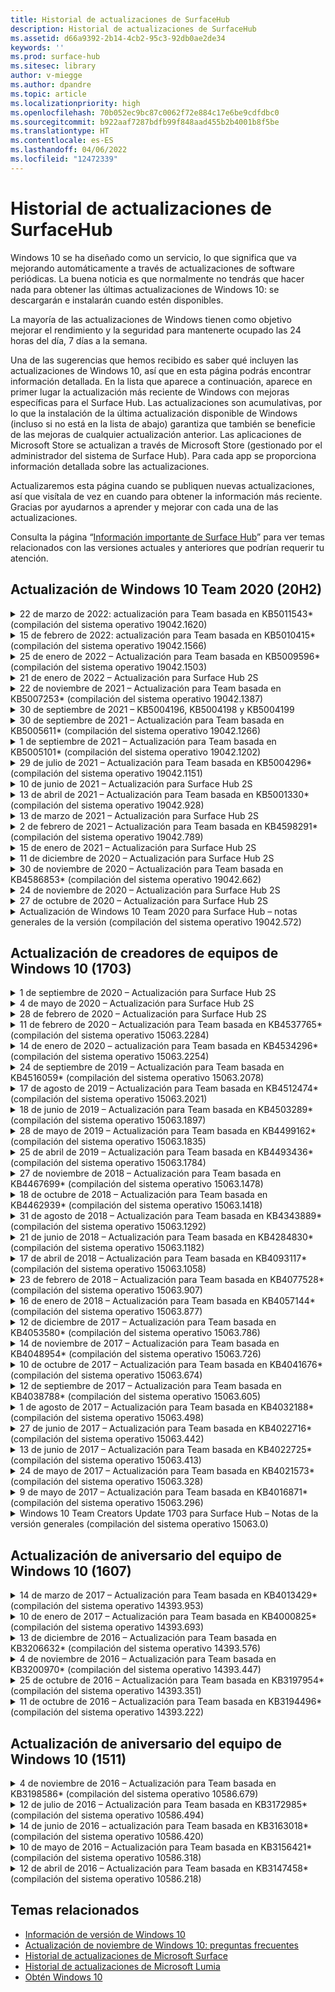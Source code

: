 ```yaml
---
title: Historial de actualizaciones de SurfaceHub
description: Historial de actualizaciones de SurfaceHub
ms.assetid: d66a9392-2b14-4cb2-95c3-92db0ae2de34
keywords: ''
ms.prod: surface-hub
ms.sitesec: library
author: v-miegge
ms.author: dpandre
ms.topic: article
ms.localizationpriority: high
ms.openlocfilehash: 70b052ec9bc87c0062f72e884c17e6be9cdfdbc0
ms.sourcegitcommit: b922aaf7287bdfb99f848aad455b2b4001b8f5be
ms.translationtype: HT
ms.contentlocale: es-ES
ms.lasthandoff: 04/06/2022
ms.locfileid: "12472339"
---
```

# <a name="surface-hub-update-history"></a>Historial de actualizaciones de SurfaceHub

Windows 10 se ha diseñado como un servicio, lo que significa que va mejorando automáticamente a través de actualizaciones de software periódicas. La buena noticia es que normalmente no tendrás que hacer nada para obtener las últimas actualizaciones de Windows 10: se descargarán e instalarán cuando estén disponibles.

La mayoría de las actualizaciones de Windows tienen como objetivo mejorar el rendimiento y la seguridad para mantenerte ocupado las 24 horas del día, 7 días a la semana.

Una de las sugerencias que hemos recibido es saber qué incluyen las actualizaciones de Windows 10, así que en esta página podrás encontrar información detallada. En la lista que aparece a continuación, aparece en primer lugar la actualización más reciente de Windows con mejoras específicas para el Surface Hub. Las actualizaciones son acumulativas, por lo que la instalación de la última actualización disponible de Windows (incluso si no está en la lista de abajo) garantiza que también se beneficie de las mejoras de cualquier actualización anterior. Las aplicaciones de Microsoft Store se actualizan a través de Microsoft Store (gestionado por el administrador del sistema de Surface Hub). Para cada app se proporciona información detallada sobre las actualizaciones.

Actualizaremos esta página cuando se publiquen nuevas actualizaciones, así que visítala de vez en cuando para obtener la información más reciente. Gracias por ayudarnos a aprender y mejorar con cada una de las actualizaciones.

Consulta la página “[Información importante de Surface Hub](https://support.microsoft.com/products/surface-devices/surface-hub)” para ver temas relacionados con las versiones actuales y anteriores que podrían requerir tu atención.

## <a name="windows-10-team-2020-update-20h2"></a>Actualización de Windows 10 Team 2020 (20H2)

<details>
<summary>22 de marzo de 2022: actualización para Team basada en KB5011543* (compilación del sistema operativo 19042.1620)</summary>

Esta actualización para Surface Hub incluye mejoras de calidad y correcciones de seguridad. Las actualizaciones principales para Surface Hub, aún no incluidas en el [Historial de actualizaciones de Windows 10](https://support.microsoft.com/help/4581839/windows-10-update-history), incluyen:

* Agrega la capacidad para que los administradores [instalen aplicaciones web progresivas](install-pwa-surface-hub.md) (PWA).
* Resuelve un problema por el que los Surface Hubs unidos a Azure AD o configurados con una cuenta de administrador local podrían no sincronizar el reloj del equipo.
* Resuelve un problema por el que el uso de las sugerencias de inicio de sesión de Reuniones y Archivos con la aplicación Authenticator podría obligar al usuario a que repita el proceso de inicio de sesión.
 
Consulta la [Guía de administración de SurfaceHub](/surface-hub/) para habilitar o deshabilitar funciones y servicios de dispositivos. *[KB5011543](https://support.microsoft.com/help/5011543)
</details>

<details>
<summary>15 de febrero de 2022: actualización para Team basada en KB5010415* (compilación del sistema operativo 19042.1566)</summary>

Esta actualización para Surface Hub incluye mejoras de calidad y correcciones de seguridad. Las actualizaciones clave de Surface Hub se describen en [Windows 10 Team 2020 Actualización 2](surface-hub-2020-update-whats-new.md#windows-10-team-2020-update-2) y también incluyen lo siguiente:

* Corrección que permite deshabilitar los servicios de Exchange durante la configuración de la cuenta de dispositivo.
* Mejora la confiabilidad para algunos escenarios de configuración de cuentas de dispositivos cuando se usa un buzón de Exchange local.
* Mejora la confiabilidad de algunos escenarios de configuración de directivas MDM al usar el CSP de SurfaceHub.
* Mejora la confiabilidad de los escenarios de llamadas entrantes al usar Skype Empresarial.

Consulta la [Guía de administración de SurfaceHub](/surface-hub/) para habilitar o deshabilitar funciones y servicios de dispositivos. *[KB5010415](https://support.microsoft.com/help/5010415)
</details>

<details>
<summary>25 de enero de 2022 – Actualización para Team basada en KB5009596* (compilación del sistema operativo 19042.1503)</summary>

Esta actualización para Surface Hub incluye mejoras de calidad y correcciones de seguridad. Las actualizaciones principales para Surface Hub, aún no incluidas en el [Historial de actualizaciones de Windows 10](https://support.microsoft.com/help/4581839/windows-10-update-history), incluyen:

* Resuelve un problema por el que los Surface Hubs no podían informar de los datos a sus áreas de trabajo configurados de Azure Log Analytics.
* Resuelve un problema por el que iniciar una reunión de Skype Empresarial desde la pantalla de bienvenida de Surface Hub podría generar un cliente SfB totalmente maximizado que no se podía minimizar.
* Resuelve un problema por el que los Surface Hubs unidos a Azure AD no rellenaban previamente el inicio de sesión de Reuniones y Archivos con una lista de invitados a la reunión.
* Resuelve un problema por el cual la rotación de contraseñas de cuentas de dispositivos no se podía habilitar en algunos escenarios locales.

Consulta la [Guía de administración de SurfaceHub](/surface-hub/) para habilitar o deshabilitar funciones y servicios de dispositivos. *[KB5009596](https://support.microsoft.com/help/5009596)
</details>

<details>
<summary>21 de enero de 2022 – Actualización para Surface Hub 2S</summary>

Esta actualización es específica para Surface Hub 2S y proporciona las actualizaciones de controlador y firmware que se describen a continuación:

* Actualización de UEFI de Surface – 694.3924.768.0
  * Mejora la seguridad y estabilidad del sistema.
* Controlador de interfaz del motor de administración Intel(R) – 2120.100.0.1085
  * Mejora la seguridad y estabilidad del sistema.
</details>

<details>
<summary>22 de noviembre de 2021 – Actualización para Team basada en KB5007253* (compilación del sistema operativo 19042.1387)</summary>

Esta actualización para Surface Hub incluye mejoras de calidad y correcciones de seguridad. Las actualizaciones principales para Surface Hub, aún no incluidas en el [Historial de actualizaciones de Windows 10](https://support.microsoft.com/help/4581839/windows-10-update-history), incluyen:

* Corrección que impone un límite de 32 caracteres cuando se usa la política de MDM para configurar el 'Nombre descriptivo' en un Surface Hub.
* Corrección que corrige el comportamiento de la política “AllowStorageCard” MDM cuando se revierte a un valor de 1 (tarjetas de almacenamiento permitidas) desde 0.
* Actualiza para permitir que el navegador Edge (Chromium) acceda a las mismas ubicaciones de archivos accesibles en el Explorador de archivos, incluida una unidad USB adjunta.

Consulta la [Guía de administración de SurfaceHub](/surface-hub/) para habilitar o deshabilitar funciones y servicios de dispositivos. *[KB5007253](https://support.microsoft.com/help/5007253)
</details>

<details>
<summary>30 de septiembre de 2021 – KB5004196, KB5004198 y KB5004199</summary>

Estas actualizaciones del Surface Hub ofrecen el cliente de salas de Teams, el agente del Centro de administración de Teams y el agente de salas de reuniones gestionadas. Las características clave se describen en [La sala de Teams en Surface Hub](surface-hub-teams-rooms.md).
 
Consulta la [Guía de administración de SurfaceHub](/surface-hub/) para habilitar o deshabilitar funciones y servicios de dispositivos.
</details>

<details>
<summary>30 de septiembre de 2021 – Actualización para Team basada en KB5005611* (compilación del sistema operativo 19042.1266)</summary>

Esta actualización para Surface Hub incluye mejoras de calidad y correcciones de seguridad. Las actualizaciones principales para Surface Hub, aún no incluidas en el [Historial de actualizaciones de Windows 10](https://support.microsoft.com/help/4581839/windows-10-update-history), incluyen:

* Reemplaza el Modo de reunión 1 (Teams preferido/SfB disponible) con la funcionalidad del Modo 2 (solo Teams); se puede utilizar cualquiera de los dos ajustes, pero ambos tienen el mismo efecto.

Consulta la [Guía de administración de SurfaceHub](/surface-hub/) para habilitar o deshabilitar funciones y servicios de dispositivos. *[KB5005611](https://support.microsoft.com/help/5005611)
</details>

<details>
<summary>1 de septiembre de 2021 – Actualización para Team basada en KB5005101* (compilación del sistema operativo 19042.1202)</summary>

Esta actualización para Surface Hub incluye mejoras de calidad y correcciones de seguridad. Las actualizaciones clave de Surface Hub se describen en [Windows 10 Team 2020 Actualización 1](surface-hub-2020-update-whats-new.md#windows-10-team-2020-update-1) y también incluyen lo siguiente:

* Mejora la confiabilidad para algunos escenarios de configuración de cuentas de dispositivos cuando se usa un buzón de Exchange local.

Consulta la [Guía de administración de SurfaceHub](/surface-hub/) para habilitar o deshabilitar funciones y servicios de dispositivos. *[KB5005101](https://support.microsoft.com/help/5005101)
</details>

<details>
<summary>29 de julio de 2021 – Actualización para Team basada en KB5004296* (compilación del sistema operativo 19042.1151)</summary>

Esta actualización para Surface Hub incluye mejoras de calidad y correcciones de seguridad. Las actualizaciones principales para Surface Hub, aún no incluidas en el [Historial de actualizaciones de Windows 10](https://support.microsoft.com/help/4581839/windows-10-update-history), incluyen:

* Actualiza a la función "Recopilar registros" para incluir datos de diagnóstico de Windows en formato de archivo csv.
* Corrección que garantiza que la limpieza al final de la sesión elimina completamente todos los datos relacionados con el servidor perimetral Chromium.
* Mejora algunos escenarios de inicio de sesión personal con Surface Hubs unidos a Azure AD cuando se usa la aplicación Authenticator.

Consulta la [Guía de administración de SurfaceHub](/surface-hub/) para habilitar o deshabilitar funciones y servicios de dispositivos. *[KB5004296](https://support.microsoft.com/help/5004296)
</details>

<details>
<summary>10 de junio de 2021 – Actualización para Surface Hub 2S</summary>

Esta actualización es específica para Surface Hub 2S y proporciona las actualizaciones de controlador y firmware que se describen a continuación:

* Actualización de UEFI de Surface – 694.3751.768.0
  * Aborda la vulnerabilidad de seguridad crítica y mejora la estabilidad del sistema.
* Actualización del firmware de Surface ME – 11.8.86.3877
  * Aborda la vulnerabilidad de seguridad crítica y mejora la estabilidad del sistema.
* Controlador de interfaz del motor de administración de Intel(R) – 2102.100.0.1044
  * Aborda la vulnerabilidad de seguridad crítica y mejora la estabilidad del sistema.
</details>

<details>
<summary>13 de abril de 2021 – Actualización para Team basada en KB5001330* (compilación del sistema operativo 19042.928)</summary>

Esta actualización para Surface Hub incluye mejoras de calidad y correcciones de seguridad. Las actualizaciones principales para Surface Hub, aún no incluidas en el [Historial de actualizaciones de Windows 10](https://support.microsoft.com/help/4581839/windows-10-update-history), incluyen:

* Resuelve un problema por el que algunos dispositivos Surface Hub solo instalaban actualizaciones de seguridad mensuales de Windows, en lugar de todas las actualizaciones acumulativas de Windows.

Consulta la [Guía de administración de SurfaceHub](/surface-hub/) para habilitar o deshabilitar funciones y servicios de dispositivos. *[KB5001330](https://support.microsoft.com/help/5001330)
</details>

<details>
<summary>13 de marzo de 2021 – Actualización para Surface Hub 2S</summary>

Esta actualización es específica para Surface Hub 2S y proporciona las actualizaciones de controlador y firmware que se describen a continuación:

* Controlador de Bluetooth Intel(R) – 22.30.0.4
  * Mejora la seguridad y estabilidad del sistema.
* Controlador de gráficos Intel(R) – 27.20.100.8682
  * Mejora la seguridad y estabilidad del sistema.
* Controlador de Wi-Fi Intel(R) – 22.30.0.11
  * Mejora la seguridad y estabilidad del sistema.
</details>

<details>
<summary>2 de febrero de 2021 – Actualización para Team basada en KB4598291* (compilación del sistema operativo 19042.789)</summary>

Esta actualización para Surface Hub incluye mejoras de calidad y correcciones de seguridad. Las actualizaciones principales para Surface Hub, aún no incluidas en el [Historial de actualizaciones de Windows 10](https://support.microsoft.com/help/4581839/windows-10-update-history), incluyen:

* Corrección que permite que la sincronización del calendario con Exchange funcione cuando el UPN de la cuenta del dispositivo no coincida con su SMTP.
* Agrega la capacidad para que los administradores [deshabiliten el uso de la autenticación moderna](/windows/client-management/mdm/surfacehub-csp#deviceaccount-exchangemodernauthenabled) durante la sincronización del calendario con Exchange.
* Garantiza que a los usuarios de Surface Hub no se les pida que ingresen las credenciales de proxy después de que se haya habilitado la característica "Usar las credenciales de la cuenta del dispositivo".
* Resuelve un problema en el que las comprobaciones de actualización de Windows Update y Store nunca se completaban si se usaba un proxy que requería autenticación.
* Mejora la confiabilidad de la aplicación Connect durante escenarios de ingesta por cable.

Consulta la [Guía de administración de SurfaceHub](/surface-hub/) para habilitar o deshabilitar funciones y servicios de dispositivos. *[KB4598291](https://support.microsoft.com/help/4598291)
</details>

<details>
<summary>15 de enero de 2021 – Actualización para Surface Hub 2S</summary>

Esta actualización es específica para Surface Hub 2S y proporciona las actualizaciones de controlador y firmware que se describen a continuación:

* Actualización del firmware de Surface SMC – 3.93.139.0
* Actualización de UEFI de Surface – 694.3473.768.0
</details>

<details>
<summary>11 de diciembre de 2020 – Actualización para Surface Hub 2S</summary>

Esta actualización es específica para Surface Hub 2S y proporciona las actualizaciones de controlador y firmware que se describen a continuación:

* Actualización del firmware de Surface SMC – 3.92.139.0
* Actualización de UEFI de Surface – 694.3447.768.0
</details>

<details>
<summary>30 de noviembre de 2020 – Actualización para Team basada en KB4586853* (compilación del sistema operativo 19042.662)</summary>

Esta actualización para Surface Hub incluye mejoras de calidad y correcciones de seguridad. Las actualizaciones principales para Surface Hub, aún no incluidas en el [Historial de actualizaciones de Windows 10](https://support.microsoft.com/help/4581839/windows-10-update-history), incluyen:

* Actualiza la página “Configuración de privacidad” para proporcionar opciones adicionales.
* Resuelve un problema por el que las reuniones que ya habían comenzado no se mostraban en la pantalla de Bienvenida/Inicio.
* Resuelve un problema con la recuperación en la nube para configuraciones regionales que no son de EE. UU.
* Skype Empresarial
  * Mejora el rendimiento del audio direccional.
  * Reducción de los sonidos de "pulsación del lápiz" al usar el lápiz durante las llamadas de Skype Empresarial.
* Mejora la confiabilidad al inscribirse en el programa Windows Insider.
* Mejora la confiabilidad del shell de Windows Team.

Consulta la [Guía de administración de SurfaceHub](/surface-hub/) para habilitar o deshabilitar funciones y servicios de dispositivos. *[KB4586853](https://support.microsoft.com/help/4586853)
</details>

<details>
<summary>24 de noviembre de 2020 – Actualización para Surface Hub 2S</summary>

Esta actualización es específica para Surface Hub 2S y proporciona las actualizaciones de controlador y firmware que se describen a continuación:

* Actualización del firmware de Surface SMC – 3.91.139.0
  * Mejore la confiabilidad del modo de espera conectado.
* Actualización del firmware de Surface Touch – 3.91.139.0
  * Mejora la respuesta táctil en modo de espera conectado.
* Actualización del firmware de audio USB de Surface – 3.91.139.0
* Actualización del firmware del lápiz de Surface – 3.91.139.0
</details>

<details>
<summary>27 de octubre de 2020 – Actualización para Surface Hub 2S</summary>

Esta actualización es específica para Surface Hub 2S y proporciona las actualizaciones de controlador y firmware que se describen a continuación:

* Actualización del firmware del agregador de Surface System – 4.14.139.0
* Actualización de UEFI de Surface – 694.3386.768.0
</details>

<details>
<summary>Actualización de Windows 10 Team 2020 para Surface Hub – notas generales de la versión (compilación del sistema operativo 19042.572)</summary>

Esta actualización para Surface Hub incluye mejoras de calidad y correcciones de seguridad. Las actualizaciones clave de Surface Hub, que aún no se describen en el [historial de actualizaciones de Windows 10](https://support.microsoft.com/help/4581839/windows-10-update-history), se indican en la página "[Novedades de Windows 10 Team 2020 Update](/surface-hub/surface-hub-2020-update-whats-new)".

Consulta la página "[Instalar actualización de Windows 10 Team 2020](/surface-hub/surface-hub-2020-update)" para obtener más información sobre la disponibilidad de actualizaciones por región, método de distribución y tipo de dispositivo.
</details>

## <a name="windows-10-team-creators-update-1703"></a>Actualización de creadores de equipos de Windows 10 (1703)

<details>
<summary>1 de septiembre de 2020 – Actualización para Surface Hub 2S</summary>

Esta actualización es específica para Surface Hub 2S y proporciona las actualizaciones de controlador y firmware que se describen a continuación:

* Actualización del firmware de Surface SMC – 1.177.139.0
  * Mejora los escenarios de reparación de campos.
* Actualización de firmware de SSD de superficie – 5.14.139.0
  * Mejora la estabilidad del sistema.
* Controlador de Surface Serial Hub – 9.40.139.0
  * Mejora la estabilidad del sistema.
</details>

<details>
<summary>4 de mayo de 2020 – Actualización para Surface Hub 2S</summary>

Esta actualización es específica para Surface Hub 2S y proporciona las actualizaciones de controlador y firmware que se describen a continuación:

* Controlador de audio USB de Surface – 15.3.6.0
  * Mejora el rendimiento del audio direccional.
* Controlador de audio de pantalla Intel(R) – 10.27.0.5
  * Mejora los escenarios para compartir pantalla.
* Controlador de gráficos Intel(R) – 26.20.100.7263
  * Mejora la estabilidad del sistema.
* Controlador de Surface System – 1.7.139.0
  * Mejora la estabilidad del sistema.
* Actualización del firmware de Surface SMC – 1.176.139.0
  * Mejora la estabilidad del sistema.
</details>

<details>
<summary>28 de febrero de 2020 – Actualización para Surface Hub 2S</summary>

Esta actualización es específica para Surface Hub 2S y proporciona las actualizaciones de controlador y firmware que se describen a continuación:

* Controlador de integración de Surface – 13.46.139.0 
  * Mejora los escenarios de brillo de la pantalla.
* Controlador de interfaz del motor de administración Intel(R) – 1914.12.0.1256
  * Mejora la estabilidad del sistema.
* Actualización del firmware de Surface SMC – 1.161.139.0
  * Mejora el rendimiento de la batería del lápiz.
* Actualización de UEFI de Surface – 694.2938.768.0
  * Mejora la estabilidad del sistema.
</details>

<details>
<summary>11 de febrero de 2020 – Actualización para Team basada en KB4537765* (compilación del sistema operativo 15063.2284)</summary>

Esta actualización para Surface Hub incluye mejoras de calidad y correcciones de seguridad. Las actualizaciones principales para Surface Hub, aún no incluidas en el [Historial de actualizaciones de Windows 10](https://support.microsoft.com/help/4018124/windows-10-update-history), incluyen:

* Resuelve un problema por el que otros participantes no pueden escuchar bien el Hub 2S durante las llamadas de Skype Empresarial.
* Mejora la confiabilidad para algunos escenarios de uso de árabe, hebreo y otros idiomas RTL en Surface Hub.

Consulta la [Guía de administración de SurfaceHub](/surface-hub/) para habilitar o deshabilitar funciones y servicios de dispositivos.
*[KB4537765](https://support.microsoft.com/help/4537765)
</details>

<details>
<summary>14 de enero de 2020 – actualización para Team basada en KB4534296* (compilación del sistema operativo 15063.2254)</summary>

Esta actualización para Surface Hub incluye mejoras de calidad y correcciones de seguridad. Las actualizaciones principales para Surface Hub, aún no incluidas en el [Historial de actualizaciones de Windows 10](https://support.microsoft.com/help/4018124/windows-10-update-history), incluyen:

* Soluciona un problema con la recopilación de registros para Microsoft Surface Hub 2S.

Consulta la [Guía de administración de SurfaceHub](/surface-hub/) para habilitar o deshabilitar funciones y servicios de dispositivos.
*[KB4534296](https://support.microsoft.com/help/4534296)
</details>

<details>
<summary>24 de septiembre de 2019 – Actualización para Team basada en KB4516059* (compilación del sistema operativo 15063.2078)</summary>

Esta actualización para Surface Hub incluye mejoras de calidad y correcciones de seguridad. Las actualizaciones principales para Surface Hub, aún no incluidas en el [Historial de actualizaciones de Windows 10](https://support.microsoft.com/help/4018124/windows-10-update-history), incluyen:

 * Actualiza la página “Configuración de recuperación” de Surface Hub 2S para reflejar con precisión las opciones de recuperación.
 * Actualiza la pantalla de bienvenida de Surface Hub 2S para mejorar el reconocimiento del dispositivo.
 * Se ha corregido un problema con el fondo del shell del equipo de Windows que se mostraba incorrectamente.
 * Se ha corregido un problema con la persistencia del diseño del menú Inicio cuando se configuraba con la política de MDM.
 * Se ha corregido un problema en Microsoft Edge que ocurre al navegar por algunos sitios web internos.
 * Se ha corregido un problema en Skype Empresarial que ocurre cuando se presenta en modo de pantalla completa.

Consulta la [Guía de administración de SurfaceHub](/surface-hub/) para habilitar o deshabilitar funciones y servicios de dispositivos.
*[KB4503289](https://support.microsoft.com/help/4503289)
</details>

<details>
<summary>17 de agosto de 2019 – Actualización para Team basada en KB4512474* (compilación del sistema operativo 15063.2021)</summary>

Esta actualización para Surface Hub incluye mejoras de calidad y correcciones de seguridad. Las actualizaciones principales para Surface Hub, aún no incluidas en el [Historial de actualizaciones de Windows 10](https://support.microsoft.com/help/4018124/windows-10-update-history), incluyen:

 * Garantiza que Video Out en Hub 2S esté predeterminado en el modo "Duplicado".
 * Mejora la confiabilidad para algunos escenarios de uso del idioma árabe en Surface Hub.

Consulta la [Guía de administración de SurfaceHub](/surface-hub/) para habilitar o deshabilitar funciones y servicios de dispositivos.
*[KB4503289](https://support.microsoft.com/help/4503289)
 </details>

<details>
<summary>18 de junio de 2019 – Actualización para Team basada en KB4503289* (compilación del sistema operativo 15063.1897)</summary>

Esta actualización para Surface Hub incluye mejoras de calidad y correcciones de seguridad. Las actualizaciones principales para Surface Hub, aún no incluidas en el [Historial de actualizaciones de Windows 10](https://support.microsoft.com/help/4018124/windows-10-update-history), incluyen:

* Soluciona un problema que impide que un usuario inicie sesión en un dispositivo Microsoft Surface Hub con una cuenta de Azure Active Directory. Este problema se produce porque una sesión anterior no finalizó correctamente.
* Agrega compatibilidad con conexiones TLS 1.2 para proveedores de identidades y Exchange en escenarios de configuración de la cuenta del dispositivo.
* Correcciones para mejorar la confiabilidad de la aplicación de diagnóstico de hardware en Hub 2S. 
* Corrección para mejorar la consistencia de la experiencia de configuración de primera ejecución en Hub 2S. 

Consulta la [Guía de administración de SurfaceHub](/surface-hub/) para habilitar o deshabilitar funciones y servicios de dispositivos.
*[KB4503289](https://support.microsoft.com/help/4503289)
</details>

<details>
<summary>28 de mayo de 2019 – Actualización para Team basada en KB4499162* (compilación del sistema operativo 15063.1835)</summary>

Esta actualización para Surface Hub incluye mejoras de calidad y correcciones de seguridad. Las actualizaciones principales para Surface Hub, aún no incluidas en el [Historial de actualizaciones de Windows 10](https://support.microsoft.com/help/4018124/windows-10-update-history), incluyen:

* Garantiza que a los usuarios de Surface Hub no se les pida que ingresen las credenciales de proxy después de que se haya habilitado la característica "Usar las credenciales de la cuenta del dispositivo".
* Resuelve un problema en el que las conexiones de Skype generan errores periódicamente porque el audio o el vídeo no está usando el proxy correcto.
* Agrega compatibilidad con TLS 1.2 en Skype Empresarial.
* Resuelve un error de conexión SIP en el cliente de Skype cuando el servidor de Skype tiene TLS 1.0 o TLS 1.1 deshabilitado.

Consulta la [Guía de administración de SurfaceHub](/surface-hub/) para habilitar o deshabilitar funciones y servicios de dispositivos.
*[KB4499162](https://support.microsoft.com/help/4499162)
</details>

<details>
<summary>25 de abril de 2019 – Actualización para Team basada en KB4493436* (compilación del sistema operativo 15063.1784)</summary>

Esta actualización para Surface Hub incluye mejoras de calidad y correcciones de seguridad. Las actualizaciones principales para Surface Hub, aún no incluidas en el [Historial de actualizaciones de Windows 10](https://support.microsoft.com/help/4018124/windows-10-update-history), incluyen:

* Resuelve el problema de sincronización de audio y vídeo con algunos dispositivos USB que están conectados a Surface Hub.

Consulta la [Guía de administración de SurfaceHub](/surface-hub/) para habilitar o deshabilitar funciones y servicios de dispositivos.
*[KB4493436](https://support.microsoft.com/help/4493436)
</details>

<details>
<summary>27 de noviembre de 2018 – Actualización para Team basada en KB4467699* (compilación del sistema operativo 15063.1478)</summary>

Esta actualización para Surface Hub incluye mejoras de calidad y correcciones de seguridad. Las actualizaciones principales para Surface Hub, aún no incluidas en el [Historial de actualizaciones de Windows 10](https://support.microsoft.com/help/4018124/windows-10-update-history), incluyen:

* Soluciona un problema que impide que algunos usuarios inicien sesión en "Mis reuniones y archivos".

Consulta la [Guía de administración de SurfaceHub](/surface-hub/) para habilitar o deshabilitar funciones y servicios de dispositivos.
*[KBKB4467699](https://support.microsoft.com/help/KB4467699)
</details>

<details>
<summary>18 de octubre de 2018 – Actualización para Team basada en KB4462939* (compilación del sistema operativo 15063.1418)</summary>

Esta actualización para Surface Hub incluye mejoras de calidad y correcciones de seguridad. Las actualizaciones principales para Surface Hub, aún no incluidas en el [Historial de actualizaciones de Windows 10](https://support.microsoft.com/help/4018124/windows-10-update-history), incluyen:

* Correcciones de Skype Empresarial: 
  * Resuelve el problema de conexión de Skype Empresarial al reanudar desde el estado de suspensión
  * Resuelve el problema de conexión de red de Skype Empresarial, cuando el dispositivo está conectado a Internet
  * Resuelve el bloqueo de Skype Empresarial al buscar usuarios del directorio
* Resuelve el problema que provocaba que el concentrador informara erróneamente de “Sin conexión a Internet” en entornos empresariales de proxy.
* Se ha implementado una función que permite a los clientes optar por una nueva experiencia de Whiteboard.

Consulta la [Guía de administración de SurfaceHub](/surface-hub/) para habilitar o deshabilitar funciones y servicios de dispositivos.
*[KB4462939](https://support.microsoft.com/help/4462939)
</details>

<details>
<summary>31 de agosto de 2018 – Actualización para Team basada en KB4343889* (compilación del sistema operativo 15063.1292)</summary>

Esta actualización para Surface Hub incluye mejoras de calidad y correcciones de seguridad. Las actualizaciones principales para Surface Hub, aún no incluidas en el [Historial de actualizaciones de Windows 10](https://support.microsoft.com/help/4018124/windows-10-update-history), incluyen:

* Se agrega soporte técnico para Microsoft Teams
* Se resuelve el problema de administración de tareas con el registro de Intune
* Se permite a los administradores deshabilitar los servicios de mensajería instantánea y correo electrónico para el Hub
* Otras correcciones de errores y mejoras de confiabilidad para la aplicación Skype Empresarial de Surface Hub

Consulta la [Guía de administración de SurfaceHub](/surface-hub/) para habilitar o deshabilitar funciones y servicios de dispositivos.
*[KB4343889](https://support.microsoft.com/help/4343889)
</details>

<details>
<summary>21 de junio de 2018 – Actualización para Team basada en KB4284830* (compilación del sistema operativo 15063.1182)</summary>

Esta actualización para Surface Hub incluye mejoras de calidad y correcciones de seguridad. Las actualizaciones principales para Surface Hub, aún no incluidas en el [Historial de actualizaciones de Windows 10](https://support.microsoft.com/help/4018124/windows-10-update-history), incluyen:

* Cambio de telemetría en apoyo de los requisitos de GDPR en EMEA

Consulta la [Guía de administración de SurfaceHub](/surface-hub/) para habilitar o deshabilitar funciones y servicios de dispositivos.
*[KB4284830](https://support.microsoft.com/help/KB4284830)
</details>

<details>
<summary>17 de abril de 2018 – Actualización para Team basada en KB4093117* (compilación del sistema operativo 15063.1058)</summary>

Esta actualización para Surface Hub incluye mejoras de calidad y correcciones de seguridad. Las actualizaciones principales para Surface Hub, aún no incluidas en el [Historial de actualizaciones de Windows 10](https://support.microsoft.com/help/4018124/windows-10-update-history), incluyen:

* Se resuelve un problema de proyección cableada
* Se permite la actualización en bloque para determinadas directivas MDM (Administración de dispositivos móviles).
* Se resuelve el problema del marcador telefónico con las llamadas internacionales
* Se corrige el problema de resolución de imagen cuando 2 Surface Hub se unen a la misma reunión.
* Se resuelve el error de control de certificados OMS (Operations Management Suite)
* Se corrige un problema de seguridad al borrar al final de una sesión.
* Se resuelve el problema de Miracast, cuando se especifica Surface Hub para los canales del 149al 165
  * Los canales 149al 165 seguirán siendo inutilizables en Europa, Japón o Israel debido a la normativa gubernamental regional

Consulta la [Guía de administración de SurfaceHub](/surface-hub/) para habilitar o deshabilitar funciones y servicios de dispositivos.
*[KB4093117](https://support.microsoft.com/help/4093117)
</details>

<details>
<summary>23 de febrero de 2018 – Actualización para Team basada en KB4077528* (compilación del sistema operativo 15063.907)</summary>

Esta actualización para Surface Hub incluye mejoras de calidad y correcciones de seguridad. Las actualizaciones principales para Surface Hub, aún no incluidas en el [Historial de actualizaciones de Windows 10](https://support.microsoft.com/help/4018124/windows-10-update-history), incluyen:

* Se resuelve un problema por el que la configuración de MDM no se aplicaba correctamente
* Proceso de limpieza mejorado

Consulta la [Guía de administración de SurfaceHub](/surface-hub/) para habilitar o deshabilitar funciones y servicios de dispositivos.
*[KB4077528](https://support.microsoft.com/help/4077528)
</details>

<details>
<summary>16 de enero de 2018 – Actualización para Team basada en KB4057144* (compilación del sistema operativo 15063.877)</summary>

Esta actualización para Surface Hub incluye mejoras de calidad y correcciones de seguridad. Las actualizaciones principales para Surface Hub, aún no incluidas en el [Historial de actualizaciones de Windows 10](https://support.microsoft.com/help/4018124/windows-10-update-history), incluyen:

* Se agrega la capacidad de administrar el diseño de iconos del menú Inicio a través de MDM
* Corrección de error de MDM en la configuración de rotación de contraseña

Consulta la [Guía de administración de SurfaceHub](/surface-hub/) para habilitar o deshabilitar funciones y servicios de dispositivos.
*[KB4057144](https://support.microsoft.com/help/4057144)
</details>

<details>
<summary>12 de diciembre de 2017 – Actualización para Team basada en KB4053580* (compilación del sistema operativo 15063.786)</summary>

Esta actualización para Surface Hub incluye mejoras de calidad y correcciones de seguridad. Las actualizaciones principales para Surface Hub, aún no incluidas en el [Historial de actualizaciones de Windows 10](https://support.microsoft.com/help/4018124/windows-10-update-history), incluyen:

* Se solucionan los parpadeos del vídeo de la cámara (fragmentación o parpadeos) durante las llamadas de Skype Empresarial
* Se soluciona el problema de Id. de SSD del centro de notificaciones

Consulta la [Guía de administración de SurfaceHub](/surface-hub/) para habilitar o deshabilitar funciones y servicios de dispositivos.
*[KB4053580](https://support.microsoft.com/help/4053580)
</details>

<details>
<summary>14 de noviembre de 2017 – Actualización para Team basada en KB4048954* (compilación del sistema operativo 15063.726)</summary>

Esta actualización para Surface Hub incluye mejoras de calidad y correcciones de seguridad. Las actualizaciones principales para Surface Hub, aún no incluidas en el [Historial de actualizaciones de Windows 10](https://support.microsoft.com/help/4018124/windows-10-update-history), incluyen:

* Actualización de función que permite a los clientes habilitar la autenticación de red cableada 802.1x mediante la directiva MDM.
* Actualización de función que permite a los usuarios seleccionar de forma dinámica la aplicación que quieran al abrir un archivo.
* Corrección que garantiza que la limpieza de Finalizar sesión elimine completamente todas las conexiones entre la cuenta del usuario y el dispositivo.
* Corrección de rendimiento que mejora el tiempo de limpieza, así como el tiempo de conexión de Miracast.
* Introduce la utilización de la autenticación fácil durante las reuniones ad-hoc.
* Corrección que garantiza que los componentes de servicio usen el mismo proxy configurado en el dispositivo.
* Se reduce y protege de forma más exhaustiva la telemetría transmitida por el dispositivo, reduciendo el uso del ancho de banda.
* Se habilita una función que permite a los usuarios facilitar comentarios a Microsoft al finalizar las reuniones.

Consulta la [Guía de administración de SurfaceHub](/surface-hub/) para habilitar o deshabilitar funciones y servicios de dispositivos.
*[KB4048954](https://support.microsoft.com/help/4048954)
</details>

<details>
<summary>10 de octubre de 2017 – Actualización para Team basada en KB4041676* (compilación del sistema operativo 15063.674)</summary>

Esta actualización para Surface Hub incluye mejoras de calidad y correcciones de seguridad. Las actualizaciones principales para Surface Hub, aún no incluidas en el [Historial de actualizaciones de Windows 10](https://support.microsoft.com/help/4018124/windows-10-update-history), incluyen:

* Skype Empresarial
  * Se resuelve el problema que requería el reinicio del dispositivo al reanudar desde estado de suspensión.
  * Se corrige el problema en el que los contactos externos no se resolvían a través de la cuenta de Skype Online Hub.
* PowerPoint
  * Se corrige el problema en el que algunas presentaciones de PowerPoint no se proyectaban en Hub.
* General
  * Se corrige el problema en el que el puerto USB no podía deshabilitarlo el administrador del sistema.

*[KB4041676](https://support.microsoft.com/help/4041676)
</details>

<details>
<summary>12 de septiembre de 2017 – Actualización para Team basada en KB4038788* (compilación del sistema operativo 15063.605) </summary>

Esta actualización para Surface Hub incluye mejoras de calidad y correcciones de seguridad. Las actualizaciones principales para Surface Hub, aún no incluidas en el [Historial de actualizaciones de Windows 10](https://support.microsoft.com/help/4018124/windows-10-update-history), incluyen:

* Seguridad
  * Se resuelve el problema con Bitlocker cuando el dispositivo se reanuda desde el estado de suspensión.
* General
  * Se reduce la frecuencia y cantidad de telemetría de estado del dispositivo, mejorando el rendimiento del sistema.
  * Se corrige el problema que evitaba que el dispositivo recopilara registros del sistema.

*[KB4038788](https://support.microsoft.com/help/4038788)
</details>

<details>
<summary>1 de agosto de 2017 – Actualización para Team basada en KB4032188* (compilación del sistema operativo 15063.498)</summary>

* Skype Empresarial 
  * Se soluciona el problema de inicio de sesión de Skype Empresarial, que requería otro intento o el reinicio del sistema.
  * Se soluciona la visualización incorrecta de hora de reuniones de Skype Empresarial.
  * Correcciones para mejorar la confiabilidad de Skype Empresarial en SurfaceHub.

*[KB4032188](https://support.microsoft.com/help/4032188)
</details>

<details>
<summary>27 de junio de 2017 – Actualización para Team basada en KB4022716* (compilación del sistema operativo 15063.442)</summary>

Esta actualización para Surface Hub incluye mejoras de calidad y correcciones de seguridad. Las actualizaciones principales para Surface Hub, aún no incluidas en el [Historial de actualizaciones de Windows 10](https://support.microsoft.com/help/4018124/windows-10-update-history), incluyen:

* Solución de bloqueos del controlador NVIDIA que podrían necesitar el apagado del Surface Hub de 84” desde la suspensión, requiriendo reinicio manual.
* Se ha resuelto un problema por el que algunas aplicaciones no se inician en Surface Hub de 84".

*[KB4022716](https://support.microsoft.com/help/4022716)
</details>

<details>
<summary>13 de junio de 2017 – Actualización para Team basada en KB4022725* (compilación del sistema operativo 15063.413)</summary>

Esta actualización para Surface Hub incluye mejoras de calidad y correcciones de seguridad. Las actualizaciones principales para Surface Hub, aún no incluidas en el [Historial de actualizaciones de Windows 10](https://support.microsoft.com/help/4018124/windows-10-update-history), incluyen:

* General
  * Se han resuelto los problemas de goteo de tinta de los lápices
  * Se ha resuelto el problema que provocaba un tiempo prolongado de “limpieza” de reuniones

*[KB4022725](https://support.microsoft.com/help/4022725)
</details>

<details>
<summary>24 de mayo de 2017 – Actualización para Team basada en KB4021573* (compilación del sistema operativo 15063.328)</summary>

Esta actualización para Surface Hub incluye mejoras de calidad y correcciones de seguridad. Las actualizaciones principales para Surface Hub, aún no incluidas en el [Historial de actualizaciones de Windows 10](https://support.microsoft.com/help/4018124/windows-10-update-history), incluyen:

* General
  * Se ha resuelto un problema con la retención de la configuración de proxy durante un problema de actualización

*[KB4021573](https://support.microsoft.com/help/4021573)
</details>

<details>
<summary>9 de mayo de 2017 – Actualización para Team basada en KB4016871* (compilación del sistema operativo 15063.296)</summary>

Esta actualización para Surface Hub incluye mejoras de calidad y correcciones de seguridad. Las actualizaciones principales para Surface Hub, aún no incluidas en el [Historial de actualizaciones de Windows 10](https://support.microsoft.com/help/4018124/windows-10-update-history), incluyen:

* General
  * Se ha resuelto el problema del ciclo de suspensión y reactivación
  * Se han resuelto varios problemas de recuperación y restablecimiento
  * Se ha resuelto el problema de la pestaña Historial de actualizaciones
  * Se ha resuelto el problema de inicio del servicio Miracast
* Aplicaciones
  * Se ha solucionado un error de actualización del paquete de la aplicación

*[KB4016871](https://support.microsoft.com/help/4016871)
</details>

<details>
<summary>Windows 10 Team Creators Update 1703 para Surface Hub – Notas de la versión generales (compilación del sistema operativo 15063.0)</summary>

Esta actualización para Surface Hub incluye mejoras de calidad y correcciones de seguridad. Las actualizaciones principales para Surface Hub, aún no incluidas en el [Historial de actualizaciones de Windows 10](https://support.microsoft.com/help/4018124/windows-10-update-history), incluyen:

* Evolución de la experiencia de pantalla grande 
  * Se ha mejorado el carrusel de reunión en la página principal y la pantalla Inicio
  * Es posible unirse a reuniones y finalizar la sesión directamente desde el menú Inicio
  * Las aplicaciones pueden usar una parte mayor de la pantalla durante una sesión
  * Controles de Skype simplificados
  * Mecanismos mejorados para facilitar comentarios
* Acceder a “Mi Contenido Personal”*
  * Inicio de sesión único personal desde la página principal o la pantalla Inicio
  * Es posible unirse a reuniones y finalizar la sesión directamente desde el menú Inicio
  * Acceso a los archivos personales a través de OneDrive para la Empresa directamente desde Inicio
  * Inicio de sesión de asistentes rellenado previamente
  * Flujos de autenticación simplificados con la aplicación "Authenticator"**
* Implementación y administración 
  * Experiencia OOBE simplificada a través del aprovisionamiento en bloque
  * Servicio de recuperación de dispositivos basado en la nube
  * Compatibilidad con certificados de cliente de empresa
  * Compatibilidad mejorada con credenciales de proxy
  * Se ha agregado y mejorado la compatibilidad con la configuración de calidad de servicio (QoS) de Skype
  * Se ha agregado la posibilidad de establecer el volumen predeterminado del dispositivo en Configuración
  * Compatibilidad mejorada con MDM para la [configuración](/surface-hub/remote-surface-hub-management) de Surface Hub
* Seguridad mejorada 
  * Se ha agregado la posibilidad de restringir solo las unidades USB para BitLocker
  * Se ha agregado la posibilidad de deshabilitar los puertos USB a través de MDM
  * Se ha agregado la posibilidad de deshabilitar la funcionalidad “Reanudar sesión” en tiempo de espera
  * Adición de compatibilidad con el estándar 802.1X cableado
* Audio y proyección
  * Mejoras de sonido Dolby del “Altavoz humano”
  * Reducción de los sonidos de “punteo del lápiz” al usar el Lápiz durante las llamadas de Skype Empresarial
  * Agregada compatibilidad con conexiones de infraestructura de Miracast
* Correcciones de confiabilidad y rendimiento
  * Se han resuelto varios problemas de recuperación y restablecimiento
  * Se ha resuelto un problema de autenticación de Exchange en Surface Hub al usar certificados de cliente
  * Mayor estabilidad para credenciales y conexión de redes Wi-Fi
  * Se han corregido los problemas de sincronización y aparición de audio de Miracast durante la reproducción de video
  * Incluido un ajuste para deshabilitar el comportamiento de conexión automática

*La función de inicio de sesión único requiere el uso de Office365 y OneDrive Empresarial **Consulte la Guía de administración para conocer los requisitos del servicio

</details>

## <a name="windows-10-team-anniversary-update-1607"></a>Actualización de aniversario del equipo de Windows 10 (1607)

<details>
<summary>14 de marzo de 2017 – Actualización para Team basada en KB4013429* (compilación del sistema operativo 14393.953)</summary>

Esta actualización para Surface Hub incluye mejoras de calidad y correcciones de seguridad. Las actualizaciones principales para Surface Hub, aún no incluidas en el [Historial de actualizaciones de Windows 10](https://support.microsoft.com/help/4018124/windows-10-update-history), incluyen:

* General
  * Corrección de seguridad para que el Explorador de archivos impida la navegación a ubicaciones de archivo restringidas
* Skype Empresarial
  * Corrección de la latencia de direcciones durante el uso compartido de pantalla basado en Escritorio remoto

*[KB4013429](https://support.microsoft.com/help/4013429)
</details>

<details>
<summary>10 de enero de 2017 – Actualización para Team basada en KB4000825* (compilación del sistema operativo 14393.693)</summary>

Esta actualización para Surface Hub incluye mejoras de calidad y correcciones de seguridad. Las actualizaciones principales para Surface Hub, aún no incluidas en el [Historial de actualizaciones de Windows 10](https://support.microsoft.com/help/4018124/windows-10-update-history), incluyen:

* Se ha habilitado la selección de las distribuciones del teclado 106/109 para usarlas con teclados físicos de japonés

*[KB4000825](https://support.microsoft.com/help/4000825)
</details>

<details>
<summary>13 de diciembre de 2016 – Actualización para Team basada en KB3206632* (compilación del sistema operativo 14393.576)</summary>

Esta actualización para Surface Hub incluye mejoras de calidad y correcciones de seguridad. Las actualizaciones principales para Surface Hub, aún no incluidas en el [Historial de actualizaciones de Windows 10](https://support.microsoft.com/help/4018124/windows-10-update-history), incluyen:

* Resuelve un problema de distorsión de audio con conexión cableada

*[KB3206632](https://support.microsoft.com/help/3206632)
</details>

<details>
<summary>4 de noviembre de 2016 – Actualización para Team basada en KB3200970* (compilación del sistema operativo 14393.447)</summary>

Esta actualización aplica la Actualización de aniversario de Windows 10 Team (versión 1607) a Surface Hub e incluye mejoras de calidad y revisiones de seguridad. Las actualizaciones principales para Surface Hub, aún no incluidas en el [Historial de actualizaciones de Windows 10](https://support.microsoft.com/help/4018124/windows-10-update-history), incluyen:

* Se han solucionado problemas de Skype Empresarial para mejorar su confiabilidad

*[KB3200970](https://support.microsoft.com/help/3200970)
</details>

<details>
<summary>25 de octubre de 2016 – Actualización para Team basada en KB3197954* (compilación del sistema operativo 14393.351)</summary>

Esta actualización para Surface Hub incluye mejoras de calidad y correcciones de seguridad. Las actualizaciones principales para Surface Hub, aún no incluidas en el [Historial de actualizaciones de Windows 10](https://support.microsoft.com/help/4018124/windows-10-update-history), incluyen:

* Se ha habilitado una nueva característica de reposo del sistema operativo y del BIOS para reducir el consumo de energía de Surface Hub y mejorar su fiabilidad a largo plazo
* General
  * Se han resuelto aquellos casos en los que el teclado en pantalla a veces no aparecía
  * Se ha resuelto el cambio a la aplicación de pizarra interactiva que, en ocasiones, se produce cuando se abre una reunión programada
  * Se ha resuelto un problema que impedía que los administradores cambiaran la contraseña de administrador local, una vez que se restablecía el dispositivo
  * Se ha hecho un cambio en el BIOS que resuelve el problema del seguimiento de la barra de estado durante el restablecimiento del dispositivo
  * Se ha actualizado la UEFI para resolver problemas de apagado

*[KB3197954](https://support.microsoft.com/help/3197954)
</details>

<details>
<summary>11 de octubre de 2016 – Actualización para Team basada en KB3194496* (compilación del sistema operativo 14393.222)</summary>

Esta actualización aplica la Actualización de aniversario de Windows 10 Team a Surface Hub e incluye mejoras de calidad y revisiones de seguridad. (Su dispositivo ejecutará Windows 10, versión 1607 después de instalarlo). Las actualizaciones clave de Surface Hub, que aún no se describen en el [Historial de actualizaciones de Windows 10](https://support.microsoft.com/help/4018124/windows-10-update-history), incluyen:

* Skype Empresarial
  * Mejoras de rendimiento al unirse a reuniones, incluidos los problemas al unirse a una reunión con cuentas federadas
  * La característica Uso compartido de la pantalla basado en vídeo (VBSS) ahora está disponible en Skype Empresarial para Surface Hub
  * Se ha resuelto el problema de desconexión tras cinco minutos de tiempo de inactividad
  * Se ha resuelto el error de uso compartido de la pantalla de concentrador a concentrador de Skype
  * Se han realizado mejoras en el vídeo de Skype, incluidas las siguientes:
    * Pérdida de vídeo durante la reunión con varios moderadores de vídeo
    * Vídeo entrecortado durante las llamadas
    * No se muestra la videollamada saliente para otros participantes
  * Se ha resuelto el problema con el inicio de sesión de UPN
  * Se ha resuelto el problema con el teclado de marcado durante las llamadas SIP (Protocolo de inicio de sesión)
* Pizarra
  * El usuario ahora puede guardar y recuperar las sesiones de Pizarra interactiva con el servicio online de OneDrive (a través de la funcionalidad de uso compartido)
  * Se ha mejorado el inicio de la Pizarra interactiva cuando se quita el lápiz de la base
* Aplicaciones
  * Aplicación OneDrive preinstalada para que puedas acceder a tus archivos personales y del trabajo
  * Aplicación Fotos preinstalada para que puedes ver tus fotos y vídeos
  * Aplicación PowerBI preinstalada para que puedas ver los paneles
  * Las aplicaciones de Office (Word, Excel, PowerPoint) están habilitadas para la entrada de lápiz
  * Edge en Surface Hub admite ahora sitios web basados en Flash
* General
  * Selección de dispositivos de audio habilitada (para instancias de Surface Hub conectadas mediante dispositivos de audio externos)
  * Compatibilidad con HDCP habilitada en el conector de salida de DisplayPort
  * Cambios en la interfaz de usuario del sistema para la configuración de la optimización de facilidad de uso (consulta las [guías del usuario y del administrador](https://www.microsoft.com/surface/support/surface-hub) para obtener información adicional)
  * Se han corregido errores y se ha optimizado el rendimiento para acelerar el flujo de inicio de sesión en Azure Active Directory
  * Se ha mejorado considerablemente el tiempo necesario para restablecer y restaurar Surface Hub
  * Se ha agregado la interfaz de usuario de Windows Defender en la configuración
  * Se ha mejorado la experiencia del usuario táctil inicial
  * Se ha habilitado la compatibilidad con proyecciones inalámbricas de más de 1080p a través de Miracast, en dispositivos compatibles
  * Se ha resuelto el error de la emisión de notificaciones falsas "No hay conexión a Internet" y "Es posible que las citas estén obsoletas"
  * Confiabilidad mejorada del teclado en pantalla
  * Se ha agregado compatibilidad para crear paquetes de aprovisionamiento de Surface Hub mediante el Diseñador de imágenes y configuraciones de Windows (ICD) y se ha mejorado la solución de supervisión de Surface Hub en Operations Management Suite (OMS)

*[KB3194496](https://support.microsoft.com/help/3194496)
</details>

## <a name="updates-for-windows-10-version-1511"></a>Actualización de aniversario del equipo de Windows 10 (1511)

<details>
<summary>4 de noviembre de 2016 – Actualización para Team basada en KB3198586* (compilación del sistema operativo 10586.679)</summary>

Esta actualización del Equipo de Windows 10 (versión 1511) para Surface Hub incluye mejoras de calidad y correcciones de seguridad que se describen en el [Historial de actualizaciones de Windows 10](https://support.microsoft.com/help/4018124/windows-10-update-history). En esta actualización, no hay ningún elemento específico para Surface Hub.

*[KB3198586](https://support.microsoft.com/help/3198586)
</details>

<details>
<summary>12 de julio de 2016 – Actualización para Team basada en KB3172985* (compilación del sistema operativo 10586.494)</summary>

Esta actualización incluye mejoras de calidad y correcciones de seguridad. En esta actualización no se han introducido nuevas funciones del sistema operativo. Los cambios clave específicos de Surface Hub (aquellos que aún no están incluidos en el [historial de actualizaciones de Windows 10](https://support.microsoft.com/help/4018124/windows-10-update-history)) incluyen:

* Se ha solucionado un problema que causaba el bloqueo del sistema Windows
* Se ha solucionado un problema que causaba bloqueos repetidos de Edge
* Se ha solucionado un problema que causaba bloqueos del servicio antes del apagado
* Se ha solucionado un problema que provocaba que algunos datos de aplicaciones no se eliminaran correctamente después de una sesión
* Se ha actualizado el controlador NFC de Broadcom para mejorar el rendimiento de NFC
* Se ha actualizado el controlador Wi-Fi de Marvell para mejorar el rendimiento de Miracast
* Se ha actualizado el controlador de Nvidia para solucionar un error de pantalla que provocaba que los dispositivos Surface Hub de 84 pulgadas mostraran contenido atenuado o borroso
* Se han solucionado muchos problemas de Skype Empresarial, incluidos los siguientes: 
  * Problema que causaba que Skype Empresarial se desconectara durante las reuniones
  * Problema que impedía a los usuarios unirse a las reuniones cuando el organizador de la reunión estaba en una configuración federada
  * Se ha habilitado el uso compartido de aplicaciones en Skype Empresarial
  * Problema que causaba bloqueos de la aplicación Skype
* Se ha agregado un mensaje en “Configuración” para informar a los usuarios de que el sistema operativo puede dañarse si se interrumpe el restablecimiento del dispositivo antes de que finalice

*[KB3172985](https://support.microsoft.com/help/3172985)
</details>

<details>
<summary>14 de junio de 2016 – actualización para Team basada en KB3163018* (compilación del sistema operativo 10586.420)</summary>

Esta actualización para Surface Hub incluye mejoras de calidad y correcciones de seguridad. En esta actualización no se han introducido nuevas funciones del sistema operativo. Las actualizaciones principales para Surface Hub, aún no incluidas en el [Historial de actualizaciones de Windows 10](https://support.microsoft.com/help/4018124/windows-10-update-history), incluyen:

* Lanzamiento restringido. Consulte el 12 de julio de 2016 – [KB3172985](https://support.microsoft.com/en-us/help/3172985) (compilación del sistema operativo 10586.494) para obtener detalles específicos del paquete de Surface Hub

*[KB3163018](https://support.microsoft.com/help/3163018)
</details>

<details>
<summary>10 de mayo de 2016 – Actualización para Team basada en KB3156421* (compilación del sistema operativo 10586.318)</summary>

Esta actualización para Surface Hub incluye mejoras de calidad y correcciones de seguridad. En esta actualización no se han introducido nuevas funciones del sistema operativo. Las actualizaciones principales para Surface Hub, aún no incluidas en el [Historial de actualizaciones de Windows 10](https://support.microsoft.com/help/4018124/windows-10-update-history), incluyen:

* Se ha solucionado un problema que impedía instalar algunas aplicaciones de la Store (OneDrive)
* Se ha solucionado un problema que causaba que la entrada táctil dejara de responder en las aplicaciones

*[KB3156421](https://support.microsoft.com/help/3156421)
</details>

<details>
<summary>12 de abril de 2016 – Actualización para Team basada en KB3147458* (compilación del sistema operativo 10586.218)</summary>

Esta actualización para Surface Hub incluye mejoras de calidad y correcciones de seguridad. En esta actualización no se han introducido nuevas funciones del sistema operativo. Las actualizaciones principales para Surface Hub, aún no incluidas en el [Historial de actualizaciones de Windows 10](https://support.microsoft.com/help/4018124/windows-10-update-history), incluyen:

* Se ha solucionado un problema que provocaba que el nivel de volumen no se restableciera correctamente de una sesión a otra

*[KB3147458](https://support.microsoft.com/help/3147458)
</details>

## <a name="related-topics"></a>Temas relacionados

* [Información de versión de Windows 10](https://go.microsoft.com/fwlink/p/?LinkId=724328)
* [Actualización de noviembre de Windows 10: preguntas frecuentes](https://windows.microsoft.com/windows-10/windows-update-faq)
* [Historial de actualizaciones de Microsoft Surface](https://go.microsoft.com/fwlink/p/?LinkId=724327)
* [Historial de actualizaciones de Microsoft Lumia](https://go.microsoft.com/fwlink/p/?LinkId=785968)
* [Obtén Windows 10](https://go.microsoft.com/fwlink/p/?LinkId=616447)
